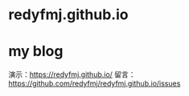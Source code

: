 # redyfmj.github.io
# my blog

演示：https://redyfmj.github.io/
留言：https://github.com/redyfmj/redyfmj.github.io/issues

